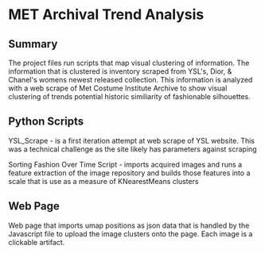 # MET Archival Trend Analysis

## Summary
The project files run scripts that map visual clustering of information. The information that is clustered is 
inventory scraped from YSL's, Dior, & Chanel's womens newest released collection. This information is analyzed with a web scrape
of Met Costume Institute Archive to show visual clustering of trends potential historic similiarity of fashionable silhouettes.



## Python Scripts
YSL_Scrape - is a first iteration attempt at web scrape of YSL website. This was a technical challenge as the site likely has 
parameters against scraping 

Sorting Fashion Over Time Script - imports acquired images and runs a feature extraction of the image repository and 
builds those features into a scale that is use as a measure of KNearestMeans clusters


## Web Page

Web page that imports umap positions as json data that is handled by the Javascript file to upload the image clusters 
onto the page. Each image is a clickable artifact.
